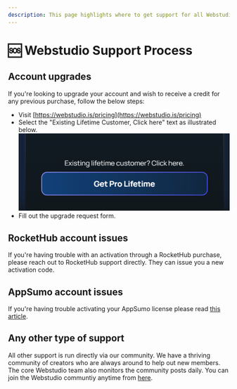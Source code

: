 ```yaml
---
description: This page highlights where to get support for all Webstudio customers.
---
```


# 🆘 Webstudio Support Process

## Account upgrades

If you're looking to upgrade your account and wish to receive a credit for any previous purchase, follow the below steps:&#x20;

* Visit [https://webstudio.is/pricing](https://webstudio.is/pricing)
* Select the "Existing Lifetime Customer, Click here" text as illustrated below. ![](<../.gitbook/assets/image (1) (1).png>)
* Fill out the upgrade request form.&#x20;



## RocketHub account issues

If you're having trouble with an activation through a RocketHub purchase, please reach out to RocketHub support directly. They can issue you a new activation code.&#x20;



## AppSumo account issues

If you're having trouble activating your AppSumo license please read [this article](../errors/appsumo-redemption-failed.md).&#x20;



## Any other type of support

All other support is run directly via our community.  We have a thriving community of creators who are always around to help out new members. The core Webstudio team also monitors the community posts daily. You can join the Webstudio communtiy anytime from [here](https://wstd.us/community).&#x20;
